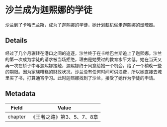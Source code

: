 # 沙兰成为迦熙娜的学徒
沙兰到了卡哈巴兰斯，成为了迦熙娜的学徒，她计划趁机偷走迦熙娜的塑魂器。

## Details
经过了几个月辗转在港口之间的追逐，沙兰终于在卡哈巴兰斯追上了迦熙娜。沙兰的第一次成为学徒的请求被当场拒绝，理由是她受过的教育水平太低。她在当天又再一次在轿子中与迦熙娜接触，迦熙娜终于同意给她一个机会，给了一个稍晚一些的期限。因为家族糟糕的财政状况，沙兰没有任何时间可供浪费，所以她直接去城里买了书，打算通宵学习。此时迦熙娜找到了沙兰，接受了她作为学徒的申请。

## Metadata
| Field | Value |
| ----- | ----- |
| chapter | 《王者之路》第3、5、7、8章 |

